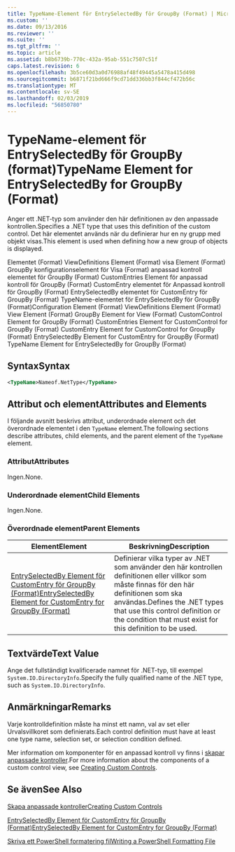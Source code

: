 ```yaml
---
title: TypeName-Element för EntrySelectedBy för GroupBy (Format) | Microsoft Docs
ms.custom: ''
ms.date: 09/13/2016
ms.reviewer: ''
ms.suite: ''
ms.tgt_pltfrm: ''
ms.topic: article
ms.assetid: b8b6739b-770c-432a-95ab-551c7507c51f
caps.latest.revision: 6
ms.openlocfilehash: 3b5ce60d3a0d76988af48f49445a5478a415d498
ms.sourcegitcommit: b6871f21bd666f9cd71dd336bb3f844cf472b56c
ms.translationtype: MT
ms.contentlocale: sv-SE
ms.lasthandoff: 02/03/2019
ms.locfileid: "56850780"
---
```

# <a name="typename-element-for-entryselectedby-for-groupby-format"></a><span data-ttu-id="d2acb-102">TypeName-element för EntrySelectedBy för GroupBy (format)</span><span class="sxs-lookup"><span data-stu-id="d2acb-102">TypeName Element for EntrySelectedBy for GroupBy (Format)</span></span>

<span data-ttu-id="d2acb-103">Anger ett .NET-typ som använder den här definitionen av den anpassade kontrollen.</span><span class="sxs-lookup"><span data-stu-id="d2acb-103">Specifies a .NET type that uses this definition of the custom control.</span></span> <span data-ttu-id="d2acb-104">Det här elementet används när du definierar hur en ny grupp med objekt visas.</span><span class="sxs-lookup"><span data-stu-id="d2acb-104">This element is used when defining how a new group of objects is displayed.</span></span>

<span data-ttu-id="d2acb-105">Elementet (Format) ViewDefinitions Element (Format) visa Element (Format) GroupBy konfigurationselement för Visa (Format) anpassad kontroll elementet för GroupBy (Format) CustomEntries Element för anpassad kontroll för GroupBy (Format) CustomEntry elementet för Anpassad kontroll för GroupBy (Format) EntrySelectedBy elementet för CustomEntry för GroupBy (Format) TypeName-elementet för EntrySelectedBy för GroupBy (Format)</span><span class="sxs-lookup"><span data-stu-id="d2acb-105">Configuration Element (Format) ViewDefinitions Element (Format) View Element (Format) GroupBy Element for View (Format) CustomControl Element for GroupBy (Format) CustomEntries Element for CustomControl for GroupBy (Format) CustomEntry Element for CustomControl for GroupBy (Format) EntrySelectedBy Element for CustomEntry for GroupBy (Format) TypeName Element for EntrySelectedBy for GroupBy (Format)</span></span>

## <a name="syntax"></a><span data-ttu-id="d2acb-106">Syntax</span><span class="sxs-lookup"><span data-stu-id="d2acb-106">Syntax</span></span>

```xml
<TypeName>Nameof.NetType</TypeName>
```

## <a name="attributes-and-elements"></a><span data-ttu-id="d2acb-107">Attribut och element</span><span class="sxs-lookup"><span data-stu-id="d2acb-107">Attributes and Elements</span></span>

<span data-ttu-id="d2acb-108">I följande avsnitt beskrivs attribut, underordnade element och det överordnade elementet i den `TypeName` element.</span><span class="sxs-lookup"><span data-stu-id="d2acb-108">The following sections describe attributes, child elements, and the parent element of the `TypeName` element.</span></span>

### <a name="attributes"></a><span data-ttu-id="d2acb-109">Attribut</span><span class="sxs-lookup"><span data-stu-id="d2acb-109">Attributes</span></span>

<span data-ttu-id="d2acb-110">Ingen.</span><span class="sxs-lookup"><span data-stu-id="d2acb-110">None.</span></span>

### <a name="child-elements"></a><span data-ttu-id="d2acb-111">Underordnade element</span><span class="sxs-lookup"><span data-stu-id="d2acb-111">Child Elements</span></span>

<span data-ttu-id="d2acb-112">Ingen.</span><span class="sxs-lookup"><span data-stu-id="d2acb-112">None.</span></span>

### <a name="parent-elements"></a><span data-ttu-id="d2acb-113">Överordnade element</span><span class="sxs-lookup"><span data-stu-id="d2acb-113">Parent Elements</span></span>

|<span data-ttu-id="d2acb-114">Element</span><span class="sxs-lookup"><span data-stu-id="d2acb-114">Element</span></span>|<span data-ttu-id="d2acb-115">Beskrivning</span><span class="sxs-lookup"><span data-stu-id="d2acb-115">Description</span></span>|
|-------------|-----------------|
|[<span data-ttu-id="d2acb-116">EntrySelectedBy Element för CustomEntry för GroupBy (Format)</span><span class="sxs-lookup"><span data-stu-id="d2acb-116">EntrySelectedBy Element for CustomEntry for GroupBy (Format)</span></span>](./entryselectedby-element-for-customentry-for-groupby-format.md)|<span data-ttu-id="d2acb-117">Definierar vilka typer av .NET som använder den här kontrollen definitionen eller villkor som måste finnas för den här definitionen som ska användas.</span><span class="sxs-lookup"><span data-stu-id="d2acb-117">Defines the .NET types that use this control definition or the condition that must exist for this definition to be used.</span></span>|

## <a name="text-value"></a><span data-ttu-id="d2acb-118">Textvärde</span><span class="sxs-lookup"><span data-stu-id="d2acb-118">Text Value</span></span>

<span data-ttu-id="d2acb-119">Ange det fullständigt kvalificerade namnet för .NET-typ, till exempel `System.IO.DirectoryInfo`.</span><span class="sxs-lookup"><span data-stu-id="d2acb-119">Specify the fully qualified name of the .NET type, such as `System.IO.DirectoryInfo`.</span></span>

## <a name="remarks"></a><span data-ttu-id="d2acb-120">Anmärkningar</span><span class="sxs-lookup"><span data-stu-id="d2acb-120">Remarks</span></span>

<span data-ttu-id="d2acb-121">Varje kontrolldefinition måste ha minst ett namn, val av set eller Urvalsvillkoret som definierats.</span><span class="sxs-lookup"><span data-stu-id="d2acb-121">Each control definition must have at least one type name, selection set, or selection condition defined.</span></span>

<span data-ttu-id="d2acb-122">Mer information om komponenter för en anpassad kontroll vy finns i [skapar anpassade kontroller](./creating-custom-controls.md).</span><span class="sxs-lookup"><span data-stu-id="d2acb-122">For more information about the components of a custom control view, see [Creating Custom Controls](./creating-custom-controls.md).</span></span>

## <a name="see-also"></a><span data-ttu-id="d2acb-123">Se även</span><span class="sxs-lookup"><span data-stu-id="d2acb-123">See Also</span></span>

[<span data-ttu-id="d2acb-124">Skapa anpassade kontroller</span><span class="sxs-lookup"><span data-stu-id="d2acb-124">Creating Custom Controls</span></span>](./creating-custom-controls.md)

[<span data-ttu-id="d2acb-125">EntrySelectedBy Element för CustomEntry för GroupBy (Format)</span><span class="sxs-lookup"><span data-stu-id="d2acb-125">EntrySelectedBy Element for CustomEntry for GroupBy (Format)</span></span>](./entryselectedby-element-for-customentry-for-groupby-format.md)

[<span data-ttu-id="d2acb-126">Skriva ett PowerShell formatering fil</span><span class="sxs-lookup"><span data-stu-id="d2acb-126">Writing a PowerShell Formatting File</span></span>](./writing-a-powershell-formatting-file.md)
